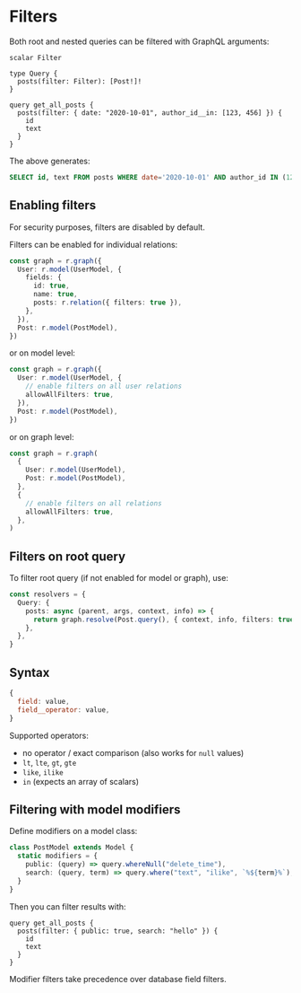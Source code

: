 # Filters

Both root and nested queries can be filtered with GraphQL arguments:

```gql
scalar Filter

type Query {
  posts(filter: Filter): [Post!]!
}

query get_all_posts {
  posts(filter: { date: "2020-10-01", author_id__in: [123, 456] }) {
    id
    text
  }
}
```

The above generates:

```sql
SELECT id, text FROM posts WHERE date='2020-10-01' AND author_id IN (123, 456)
```

## Enabling filters

For security purposes, filters are disabled by default.

Filters can be enabled for individual relations:

```ts
const graph = r.graph({
  User: r.model(UserModel, {
    fields: {
      id: true,
      name: true,
      posts: r.relation({ filters: true }),
    },
  }),
  Post: r.model(PostModel),
})
```

or on model level:

```ts
const graph = r.graph({
  User: r.model(UserModel, {
    // enable filters on all user relations
    allowAllFilters: true,
  }),
  Post: r.model(PostModel),
})
```

or on graph level:

```ts
const graph = r.graph(
  {
    User: r.model(UserModel),
    Post: r.model(PostModel),
  },
  {
    // enable filters on all relations
    allowAllFilters: true,
  },
)
```

## Filters on root query

To filter root query (if not enabled for model or graph), use:

```ts
const resolvers = {
  Query: {
    posts: async (parent, args, context, info) => {
      return graph.resolve(Post.query(), { context, info, filters: true })
    },
  },
}
```

## Syntax

```js
{
  field: value,
  field__operator: value,
}
```

Supported operators:

- no operator / exact comparison (also works for `null` values)
- `lt`, `lte`, `gt`, `gte`
- `like`, `ilike`
- `in` (expects an array of scalars)

## Filtering with model modifiers

Define modifiers on a model class:

```ts
class PostModel extends Model {
  static modifiers = {
    public: (query) => query.whereNull("delete_time"),
    search: (query, term) => query.where("text", "ilike", `%${term}%`),
  }
}
```

Then you can filter results with:

```gql
query get_all_posts {
  posts(filter: { public: true, search: "hello" }) {
    id
    text
  }
}
```

Modifier filters take precedence over database field filters.
